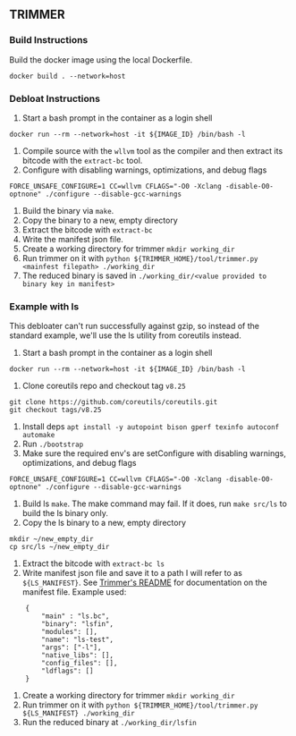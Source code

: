 ## TRIMMER

### Build Instructions

Build the docker image using the local Dockerfile.

```
docker build . --network=host
```

### Debloat Instructions

1. Start a bash prompt in the container as a login shell

```
docker run --rm --network=host -it ${IMAGE_ID} /bin/bash -l
```

1. Compile source with the `wllvm` tool as the compiler and then extract its bitcode with the `extract-bc` tool.
1. Configure with disabling warnings, optimizations, and debug flags

```
FORCE_UNSAFE_CONFIGURE=1 CC=wllvm CFLAGS="-O0 -Xclang -disable-O0-optnone" ./configure --disable-gcc-warnings
```

1. Build the binary via `make`.
1. Copy the binary to a new, empty directory
1. Extract the bitcode with `extract-bc`
1. Write the manifest json file.
1. Create a working directory for trimmer `mkdir working_dir`
1. Run trimmer on it with `python ${TRIMMER_HOME}/tool/trimmer.py <mainfest filepath> ./working_dir`
1. The reduced binary is saved in `./working_dir/<value provided to binary key in manifest>`

### Example with ls

This debloater can't run successfully against gzip, so instead of the standard example, we'll use the ls utility from coreutils instead.

1. Start a bash prompt in the container as a login shell

```
docker run --rm --network=host -it ${IMAGE_ID} /bin/bash -l
```

1. Clone coreutils repo and checkout tag `v8.25`

```
git clone https://github.com/coreutils/coreutils.git
git checkout tags/v8.25
```

1. Install deps `apt install -y autopoint bison gperf texinfo autoconf automake`
1. Run `./bootstrap`
1. Make sure the required env's are setConfigure with disabling warnings, optimizations, and debug flags

```
FORCE_UNSAFE_CONFIGURE=1 CC=wllvm CFLAGS="-O0 -Xclang -disable-O0-optnone" ./configure --disable-gcc-warnings
```

1. Build ls `make`. The make command may fail. If it does, run `make src/ls` to build the ls binary only.
1. Copy the ls binary to a new, empty directory

```
mkdir ~/new_empty_dir
cp src/ls ~/new_empty_dir
```

1. Extract the bitcode with `extract-bc ls`
1. Write manifest json file and save it to a path I will refer to as `${LS_MANIFEST}`. See 
[Trimmer's README](https://github.com/ashish-gehani/Trimmer#description-of-manifest-file) 
for documentation on the manifest file.  Example used:

```
    {
        "main" : "ls.bc",
        "binary": "lsfin",
        "modules": [],
        "name": "ls-test",
        "args": ["-l"],
        "native_libs": [],
        "config_files": [],
        "ldflags": []
    }
```

1. Create a working directory for trimmer `mkdir working_dir`
1. Run trimmer on it with `python ${TRIMMER_HOME}/tool/trimmer.py ${LS_MANIFEST} ./working_dir`
1. Run the reduced binary at `./working_dir/lsfin`
